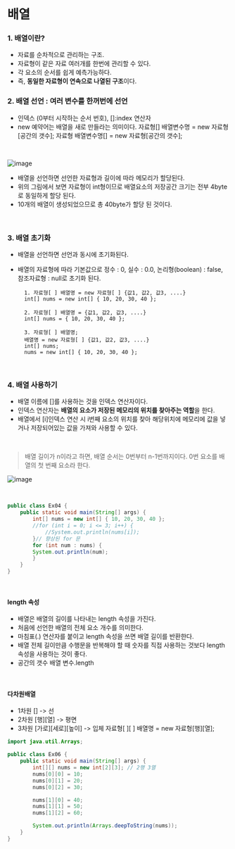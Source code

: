 # 배열

### 1. 배열이란?
- 자료를 순차적으로 관리하는 구조.
- 자료형이 같은 자료 여러개를 한번에 관리할 수 있다.
- 각 요소의 순서를 쉽게 예측가능하다.
- 즉, **동일한 자료형이 연속으로 나열된 구조**이다. 

### 2. 배열 선언 : 여러 변수를 한꺼번에 선언
- 인덱스 (0부터 시작하는 순서 번호), []:index 연산자
- new 예약어는 배열을 새로 만들라는 의미이다.
		자료형[] 배열변수명 = new 자료형[공간의 갯수];
		자료형 배열변수명[] = new 자료형[공간의 갯수];
<br>

![image](https://github.com/Giyong8504/study/assets/128211712/6587cdf8-277a-4c91-8991-2b63e1d2e107)

- 배열을 선언하면 선언한 자료형과 길이에 따라 메모리가 할당된다.
- 위의 그림에서 보면 자료형이 int형이므로 배열요소의 저장공간 크기는 전부 4byte로 동일하게 할당 된다.
- 10개의 배열이 생성되었으므로 총 40byte가 할당 된 것이다.
<br>

### 3. 배열 초기화
- 배열을 선언하면 선언과 동시에 초기화된다.
- 배열의 자료형에 따라 기본값으로 정수 : 0, 실수 : 0.0, 논리형(boolean) : false, 참조자료형 : null로 초기화 된다.

		1. 자료형[ ] 배열명 = new 자료형[ ] {값1, 값2, 값3, ....}
		int[] nums = new int[] { 10, 20, 30, 40 };
		
		2. 자료형[ ] 배열명 = {값1, 값2, 값3, ....}
		int[] nums = { 10, 20, 30, 40 };
		
		3. 자료형[ ] 배열명;
		배열명 = new 자료형[ ] {값1, 값2, 값3, ....}
		int[] nums;
		nums = new int[] { 10, 20, 30, 40 };
<br>

### 4. 배열 사용하기
- 배열 이름에 []를 사용하는 것을 인덱스 연산자이다.
- 인덱스 연산자는 **배열의 요소가 저장된 메모리의 위치를 찾아주는 역할**을 한다.
- 배열에서 [i]인덱스 연산 시 i번째 요소의 위치를 찾아 해당위치에 메모리에 값을 넣거나 저장되어있는 값을 가져와 사용할 수 있다.
<br>

> 배열 길이가 n이라고 하면, 배열 순서는 0번부터 n-1번까지이다.
> 0번 요소를 배열의 첫 번째 요소라 한다.

![image](https://github.com/Giyong8504/study/assets/128211712/f6275699-1c26-47dc-b4a5-0e91666c0207)

<br>

```java
public class Ex04 {
    public static void main(String[] args) {
        int[] nums = new int[] { 10, 20, 30, 40 };
        //for (int i = 0; i <= 3; i++) {
            //System.out.println(nums[i]);
        }// 향상된 for 문
        for (int num : nums) {
        System.out.println(num);
        }
    }
}
```

<br>

#### length 속성
- 배열은 배열의 길이를 나타내는 length 속성을 가진다.
- 처음에 선언한 배열의 전체 요소 개수를 의미한다.
- 마침표(.) 연산자를 붙이고 length 속성을 쓰면 배열 길이를 반환한다.
- 배열 전체 길이만큼 수행문을 반복해야 할 때 숫자를 직접 사용하는 것보다 length 속성을 사용하는 것이 좋다.
- 공간의 갯수
		배열 변수.length
<br>

#### 다차원배열
- 1차원 [] -> 선
- 2차원 [행][열] -> 평면
- 3차원 [가로][세로][높이] -> 입체
		자료형[ ][ ] 배열명 = new 자료형[행][열];

```java
import java.util.Arrays;

public class Ex06 {
    public static void main(String[] args) {
        int[][] nums = new int[2][3]; // 2행 3열
        nums[0][0] = 10;
        nums[0][1] = 20;
        nums[0][2] = 30;

        nums[1][0] = 40;
        nums[1][1] = 50;
        nums[1][2] = 60;

        System.out.println(Arrays.deepToString(nums));
    }
}
```
